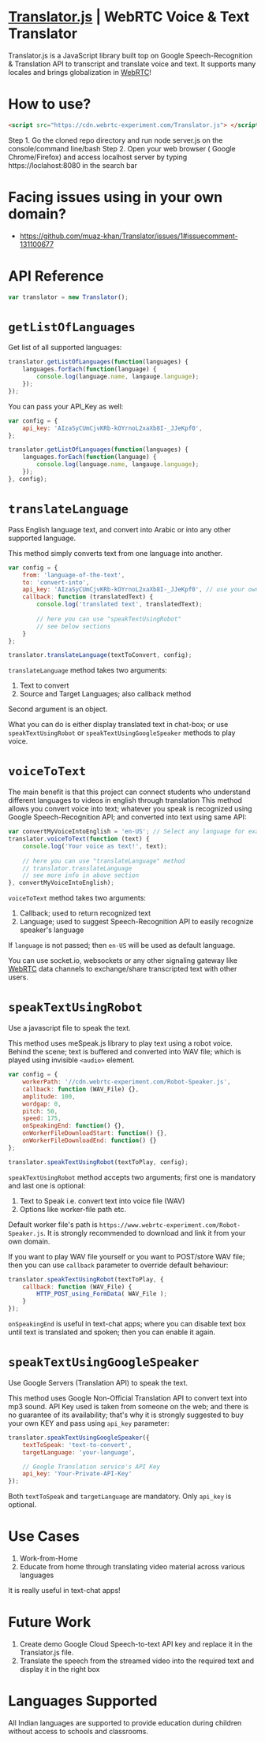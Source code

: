 # [Translator.js](https://github.com/muaz-khan/Translator) | WebRTC Voice & Text Translator



Translator.js is a JavaScript library built top on Google Speech-Recognition & Translation API to transcript and translate voice and text. It supports many locales and brings globalization in <a href="https://www.webrtc-experiment.com/">WebRTC</a>!



# How to use?

```html
<script src="https://cdn.webrtc-experiment.com/Translator.js"> </script>
```
Step 1. Go the cloned repo directory and run node server.js on the console/command line/bash
Step 2. Open your web browser ( Google Chrome/Firefox) and access localhost server by typing https://loclahost:8080 in the search bar


# Facing issues using in your own domain?

* https://github.com/muaz-khan/Translator/issues/1#issuecomment-131100677

# API Reference

```javascript
var translator = new Translator();
```

# `getListOfLanguages`

Get list of all supported languages:

```javascript
translator.getListOfLanguages(function(languages) {
    languages.forEach(function(language) {
        console.log(language.name, langauge.language);
    });
});
```

You can pass your API_Key as well:

```javascript
var config = {
    api_key: 'AIzaSyCUmCjvKRb-kOYrnoL2xaXb8I-_JJeKpf0',
};

translator.getListOfLanguages(function(languages) {
    languages.forEach(function(language) {
        console.log(language.name, langauge.language);
    });
}, config);
```

# `translateLanguage`

Pass English language text, and convert into Arabic or into any other supported language.

This method simply converts text from one language into another.

```javascript
var config = {
    from: 'language-of-the-text',
    to: 'convert-into',
    api_key: 'AIzaSyCUmCjvKRb-kOYrnoL2xaXb8I-_JJeKpf0', // use your own key
    callback: function (translatedText) {
        console.log('translated text', translatedText);
        
        // here you can use "speakTextUsingRobot"
        // see below sections
    }
};

translator.translateLanguage(textToConvert, config);
```

`translateLanguage` method takes two arguments:

1. Text to convert
2. Source and Target Languages; also callback method

Second argument is an object.

What you can do is either display translated text in chat-box; or use `speakTextUsingRobot` or `speakTextUsingGoogleSpeaker` methods to play voice.

# `voiceToText`

The main benefit is that this project can connect students who understand different languages to videos in english through translation
This method allows you convert voice into text; whatever you speak is recognized using Google Speech-Recognition API; and converted into text using same API:

```javascript
var convertMyVoiceIntoEnglish = 'en-US'; // Select any language for example Kannada or Hindi
translator.voiceToText(function (text) {
    console.log('Your voice as text!', text);
    
    // here you can use "translateLanguage" method
    // translator.translateLanguage
    // see more info in above section
}, convertMyVoiceIntoEnglish);
```

`voiceToText` method takes two arguments:

1. Callback; used to return recognized text
2. Language; used to suggest Speech-Recognition API to easily recognize speaker's language

If `language` is not passed; then `en-US` will be used as default language.

You can use socket.io, websockets or any other signaling gateway like [WebRTC](https://www.webrtc-experiment.com/) data channels to exchange/share transcripted text with other users.

# `speakTextUsingRobot`

Use a javascript file to speak the text.

This method uses meSpeak.js library to play text using a robot voice. Behind the scene; text is buffered and converted into WAV file; which is played using invisible `<audio>` element.

```javascript
var config = {
    workerPath: '//cdn.webrtc-experiment.com/Robot-Speaker.js',
    callback: function (WAV_File) {},
    amplitude: 100,
    wordgap: 0,
    pitch: 50,
    speed: 175,
    onSpeakingEnd: function() {},
    onWorkerFileDownloadStart: function() {},
    onWorkerFileDownloadEnd: function() {}
};

translator.speakTextUsingRobot(textToPlay, config);
```

`speakTextUsingRobot` method accepts two arguments; first one is mandatory and last one is optional:

1. Text to Speak i.e. convert text into voice file (WAV)
2. Options like worker-file path etc.

Default worker file's path is `https://www.webrtc-experiment.com/Robot-Speaker.js`. It is strongly recommended to download and link it from your own domain.

If you want to play WAV file yourself or you want to POST/store WAV file; then you can use `callback` parameter to override default behaviour:

```javascript
translator.speakTextUsingRobot(textToPlay, {
    callback: function (WAV_File) {
        HTTP_POST_using_FormData( WAV_File );
    }
});
```

`onSpeakingEnd` is useful in text-chat apps; where you can disable text box until text is translated and spoken; then you can enable it again.

# `speakTextUsingGoogleSpeaker`

Use Google Servers (Translation API) to speak the text.

This method uses Google Non-Official Translation API to convert text into mp3 sound. API Key used is taken from someone on the web; and there is no guarantee of its availability; that's why it is strongly suggested to buy your own KEY and pass using `api_key` parameter:

```javascript
translator.speakTextUsingGoogleSpeaker({
    textToSpeak: 'text-to-convert',
    targetLanguage: 'your-language',

    // Google Translation service's API Key
    api_key: 'Your-Private-API-Key'
});
```

Both `textToSpeak` and `targetLanguage` are mandatory. Only `api_key` is optional.

# Use Cases

1. Work-from-Home
2. Educate from home through translating video material across various languages

It is really useful in text-chat apps!


# Future Work

1. Create demo Google Cloud Speech-to-text API key and replace it in the Translator.js file.
2. Translate the speech from the streamed video into the required text and display it in the right box

# Languages Supported

All Indian languages are supported to provide education during children without access to schools and classrooms. 
